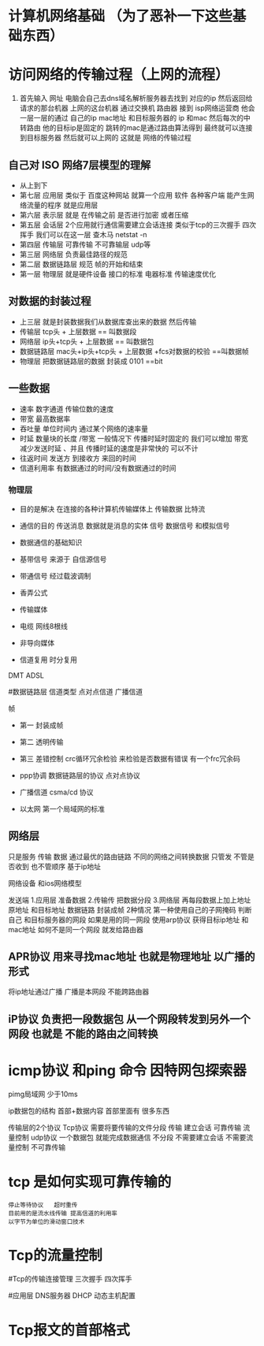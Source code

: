 # 计算机网络基础 （为了恶补一下这些基础东西）

# 访问网络的传输过程（上网的流程）

1. 首先输入 网址 电脑会自己去dns域名解析服务器去找到 对应的ip 然后返回给请求的那台机器 上网的这台机器 通过交换机 路由器 接到 isp网络运营商  他会一层一层的通过
自己的ip mac地址 和目标服务器的 ip 和mac 然后每次的中转路由 他的目标ip是固定的 跳转的mac是通过路由算法得到 最终就可以连接到目标服务器 然后就可以上网的 这就是
网络的传输过程


## 自己对 ISO 网络7层模型的理解
- 从上到下 
- 第七层 应用层 类似于 百度这种网站 就算一个应用 软件 各种客户端 能产生网络流量的程序 就是应用层
- 第六层 表示层  就是 在传输之前 是否进行加密 或者压缩 
- 第五层 会话层 2个应用就行通信需要建立会话连接 类似于tcp的三次握手 四次挥手  我们可以在这一层 查木马 netstat -n  
- 第四层 传输层  可靠传输 不可靠输层 udp等 
- 第三层 网络层 负责最佳路径的规范 
- 第二层 数据链路层 规范 帧的开始和结束
- 第一层 物理层 就是硬件设备 接口的标准 电器标准 传输速度优化

## 对数据的封装过程
- 上三层  就是封装数据我们从数据库查出来的数据 然后传输
- 传输层  tcp头 + 上层数据 == 叫数据段
- 网络层 ip头+tcp头 + 上层数据 == 叫数据包
- 数据链路层 mac头+ip头+tcp头 + 上层数据 +fcs对数据的校验 ==叫数据帧 
- 物理层  把数据链路层的数据 封装成 0101 ==bit

##  一些数据
- 速率 数字通道 传输位数的速度
- 带宽 最高数据率  
- 吞吐量 单位时间内 通过某个网络的速率量
- 时延 数量块的长度 /带宽   一般情况下 传播时延时固定的 我们可以增加 带宽 减少发送时延  、并且 传播时延的速度是非常快的 可以不计 
- 往返时间 发送方 到接收方 来回的时间
- 信道利用率 有数据通过的时间/没有数据通过的时间


### 物理层
- 目的是解决 在连接的各种计算机传输媒体上 传输数据 比特流
- 通信的目的 传送消息 数据就是消息的实体 信号  数据信号 和模拟信号
- 数据通信的基础知识
- 基带信号 来源于 自信源信号     
- 带通信号 经过载波调制
- 香弄公式  

- 传输媒体
- 电缆 网线8根线
- 非导向媒体
- 信道复用 时分复用

DMT  ADSL


#数据链路层
 信道类型 点对点信道  广播信道
 
 帧 
 - 第一 封装成帧 
 - 第二 透明传输
 - 第三 差错控制 crc循环冗余检验 来检验是否数据有错误 有一个frc冗余码
 
 
 - ppp协调 数据链路层的协议 点对点协议
 
 - 广播信道       csma/cd 协议
 
 - 以太网 第一个局域网的标准
 
 
 ## 网络层
 只是服务 传输 数据 通过最优的路由链路 不同的网络之间转换数据 只管发 不管是否收到  也不管顺序 基于ip地址 
 
 网络设备 和ios网络模型
 
 发送端 1.应用层 准备数据 2.传输传 把数据分段  3.网络层 再每段数据上加上地址原地址 和目标地址  数据链路 封装成帧  2种情况 第一种使用自己的子网掩码
 判断自己 和目标服务器的网段  如果是用的同一网段  使用arp协议 获得目标ip地址 和mac地址
 如何不是同一个网段 就发给路由器
 
 
## APR协议 用来寻找mac地址 也就是物理地址 以广播的形式
将ip地址通过广播 广播是本网段  不能跨路由器 

## iP协议 负责把一段数据包 从一个网段转发到另外一个网段 也就是 不能的路由之间转换

# icmp协议  和ping 命令 因特网包探索器

pimg局域网 少于10ms



ip数据包的结构
首部+数据内容 首部里面有 很多东西 


传输层的2个协议
        Tcp协议  需要将要传输的文件分段 传输 建立会话  可靠传输  流量控制
        udp协议 一个数据包 就能完成数据通信 不分段 不需要建立会话 不需要流量控制 不可靠传输
        
 # tcp 是如何实现可靠传输的
    停止等待协议   超时重传 
    目前用的是流水线传输 提高信道的利用率
    以字节为单位的滑动窗口技术
    
 # Tcp的流量控制
 
 #Tcp的传输连接管理
 三次握手 四次挥手 
 
 
 #应用层
 DNS服务器 
 DHCP 动态主机配置
  
 
 
    
    
 # Tcp报文的首部格式


